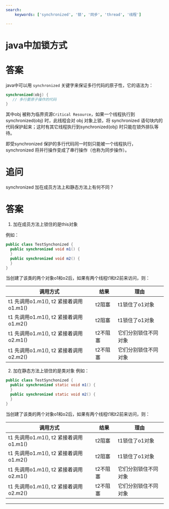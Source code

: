 ```yaml
---
search:
    keywords: ['synchronized', '锁', '同步', 'thread', '线程']

---
```


# java中加锁方式

# 答案
java中可以用 `synchronized` 关键字来保证多行代码的原子性，它的语法为：
```java
synchronized(obj) {
   // 多行要原子操作的代码
}
```
其中obj 被称为临界资源`Critical Resource`，如果一个线程执行到synchronized(obj) 时，此线程会对 obj 对象上锁，将 synchronized 语句块内的代码保护起来；这时有其它线程执行到synchronized(obj) 时只能在锁外排队等待。

即受synchronized 保护的多行代码同一时刻只能被一个线程执行，synchronized 将并行操作变成了串行操作（也称为同步操作）。

# 追问
synchronized 加在成员方法上和静态方法上有何不同？

# 答案
1) 加在成员方法上锁住的是this对象

例如：
```java
public class TestSynchonized {  
  public synchronized void m1() {
  }
  public synchronized void m2() {
  }
}
```
当创建了该类的两个对象o1和o2后，如果有两个线程t1和t2前来访问，则：

|调用方式|结果|理由|
|-|-|-|
|t1 先调用o1.m1(), t2 紧接着调用o1.m1() |t2阻塞|t1锁住了o1对象|
|t1 先调用o1.m1(), t2 紧接着调用o1.m2() |t2阻塞|t1锁住了o1对象|
|t1 先调用o1.m1(), t2 紧接着调用o2.m1() |t2不阻塞|它们分别锁住不同对象|
|t1 先调用o1.m1(), t2 紧接着调用o2.m2() |t2不阻塞|它们分别锁住不同对象|


2) 加在静态方法上锁住的是类对象
例如：
```java
public class TestSynchonized {  
  public synchronized static void m1() {
  }
  public synchronized static void m2() {
  }
}
```
当创建了该类的两个对象o1和o2后，如果有两个线程t1和t2前来访问，则：

|调用方式|结果|理由|
|-|-|-|
|t1 先调用o1.m1(), t2 紧接着调用o1.m1() |t2阻塞|t1锁住了o1对象|
|t1 先调用o1.m1(), t2 紧接着调用o1.m2() |t2阻塞|t1锁住了o1对象|
|t1 先调用o1.m1(), t2 紧接着调用o2.m1() |t2不阻塞|它们分别锁住不同对象|
|t1 先调用o1.m1(), t2 紧接着调用o2.m2() |t2不阻塞|它们分别锁住不同对象|

---
